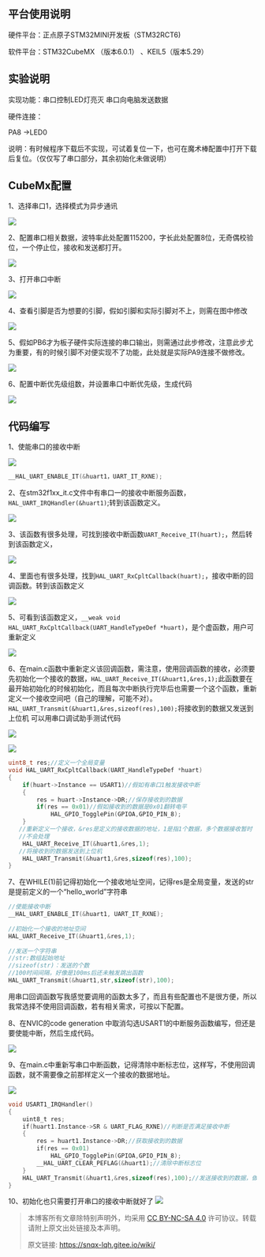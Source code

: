 ## 平台使用说明

硬件平台：正点原子STM32MINI开发板（STM32RCT6)

软件平台：STM32CubeMX （版本6.0.1） 、KEIL5（版本5.29）

## 实验说明

实现功能：串口控制LED灯亮灭 串口向电脑发送数据 

硬件连接： 

PA8 ->LED0 

说明：有时候程序下载后不实现，可试着复位一下，也可在魔术棒配置中打开下载后复位。（仅仅写了串口部分，其余初始化未做说明）

## CubeMx配置

1、选择串口1，选择模式为异步通讯

![](image/04_串口中断_pic01.png)

2、配置串口相关数据，波特率此处配置115200，字长此处配置8位，无奇偶校验位，一个停止位，接收和发送都打开。

![](image/04_串口中断_pic02.png)

3、打开串口中断

![](image/04_串口中断_pic03.png)

4、查看引脚是否为想要的引脚，假如引脚和实际引脚对不上，则需在图中修改

![](image/04_串口中断_pic04.png)

5、假如PB6才为板子硬件实际连接的串口输出，则需通过此步修改，注意此步尤为重要，有的时候引脚不对便实现不了功能，此处就是实际PA9连接不做修改。

![](image/04_串口中断_pic05.png)

6、配置中断优先级组数，并设置串口中断优先级，生成代码

![](image/04_串口中断_pic06.png)

## 代码编写

1、使能串口的接收中断

![](image/04_串口中断_pic07.png)

```c
__HAL_UART_ENABLE_IT(&huart1，UART_IT_RXNE);
```

2、在stm32f1xx_it.c文件中有串口一的接收中断服务函数，`HAL_UART_IRQHandler(&huart1)`;转到该函数定义。

![](image/04_串口中断_pic08.png)

3、该函数有很多处理，可找到接收中断函数`UART_Receive_IT(huart);`，然后转到该函数定义，

![](image/04_串口中断_pic09.png)

4、里面也有很多处理，找到`HAL_UART_RxCpltCallback(huart);`，接收中断的回调函数。转到该函数定义

![](image/04_串口中断_pic10.png)

5、可看到该函数定义，`__weak void HAL_UART_RxCpltCallback(UART_HandleTypeDef *huart)`，是个虚函数，用户可重新定义

![](image/04_串口中断_pic11.png)

6、在main.c函数中重新定义该回调函数，需注意，使用回调函数的接收，必须要先初始化一个接收的数据，`HAL_UART_Receive_IT(&huart1,&res,1);`此函数要在最开始初始化的时候初始化，而且每次中断执行完毕后也需要一个这个函数，重新定义一个接收空间吧（自己的理解，可能不对）。`HAL_UART_Transmit(&huart1,&res,sizeof(res),100);`将接收到的数据又发送到上位机 可以用串口调试助手测试代码

![](image/04_串口中断_pic12.png)

![](image/04_串口中断_pic13.png)

```c
uint8_t res;//定义一个全局变量  
void HAL_UART_RxCpltCallback(UART_HandleTypeDef *huart)  
{  
    if(huart->Instance == USART1)//假如有串口1触发接收中断  
    {  
        res = huart->Instance->DR;//保存接收到的数据  
        if(res == 0x01)//假如接收到的数据是0x01翻转电平  
            HAL_GPIO_TogglePin(GPIOA,GPIO_PIN_8);  
    }  
   //重新定义一个接收，&res是定义的接收数据的地址，1是指1个数据，多个数据接收暂时  
   //不会处理  
    HAL_UART_Receive_IT(&huart1,&res,1);  
   //将接收到的数据发送到上位机  
    HAL_UART_Transmit(&huart1,&res,sizeof(res),100);  
}

```

7、在WHILE(1)前记得初始化一个接收地址空间，记得res是全局变量，发送的str是提前定义的一个“hello_world”字符串

```c
//使能接收中断  
__HAL_UART_ENABLE_IT(&huart1, UART_IT_RXNE);   
​  
//初始化一个接收的地址空间  
HAL_UART_Receive_IT(&huart1,&res,1);  
​  
//发送一个字符串  
//str:数组起始地址  
//sizeof(str)：发送的个数  
//100时间间隔，好像是100ms后还未触发跳出函数  
HAL_UART_Transmit(&huart1,str,sizeof(str),100);
```

用串口回调函数写我感觉要调用的函数太多了，而且有些配置也不是很方便，所以我常选择不使用回调函数，若有相关需求，可按以下配置。

8、在NVIC的code generation 中取消勾选USART1的中断服务函数编写，但还是要使能中断，然后生成代码。

![](image/04_串口中断_pic14.png)

9、在main.c中重新写串口中断函数，记得清除中断标志位，这样写，不使用回调函数，就不需要像之前那样定义一个接收的数据地址。

![](image/04_串口中断_pic15.png)

```c
void USART1_IRQHandler()  
{  
    uint8_t res;  
    if(huart1.Instance->SR & UART_FLAG_RXNE)//判断是否满足接收中断  
    {  
        res = huart1.Instance->DR;//获取接收到的数据  
        if(res == 0x01)  
            HAL_GPIO_TogglePin(GPIOA,GPIO_PIN_8);  
        __HAL_UART_CLEAR_PEFLAG(&huart1);//清除中断标志位  
    }  
    HAL_UART_Transmit(&huart1,&res,sizeof(res),100);//发送接收到的数据，做测试  
}
```

10、初始化也只需要打开串口的接收中断就好了 
![](image/04_串口中断_pic16.png)

>本博客所有文章除特别声明外，均采用 [CC BY-NC-SA 4.0](https://creativecommons.org/licenses/by-nc-sa/4.0/) 许可协议。转载请附上原文出处链接及本声明。
>
>原文链接: https://snqx-lqh.gitee.io/wiki/